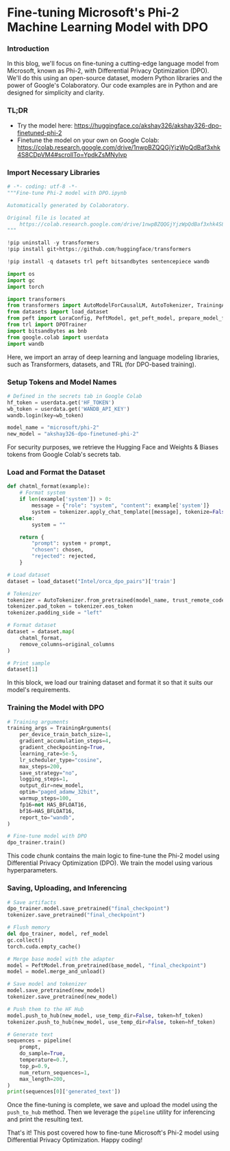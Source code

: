 # Fine-tuning Microsoft's Phi-2 Machine Learning Model with DPO

### Introduction
In this blog, we'll focus on fine-tuning a cutting-edge language model from Microsoft, known as Phi-2, with Differential Privacy Optimization (DPO). We'll do this using an open-source dataset, modern Python libraries and the power of Google's Colaboratory. Our code examples are in Python and are designed for simplicity and clarity. 

### TL;DR
- Try the model here: https://huggingface.co/akshay326/akshay326-dpo-finetuned-phi-2
- Finetune the model on your own on Google Colab: https://colab.research.google.com/drive/1nwpBZQQGjYjzWpQdBaf3xhk4S8CDpVM4#scrollTo=YpdkZsMNylvp

### Import Necessary Libraries

```python
# -*- coding: utf-8 -*-
"""Fine-tune Phi-2 model with DPO.ipynb

Automatically generated by Colaboratory.

Original file is located at
    https://colab.research.google.com/drive/1nwpBZQQGjYjzWpQdBaf3xhk4S8CDpVM4
"""

!pip uninstall -y transformers
!pip install git+https://github.com/huggingface/transformers

!pip install -q datasets trl peft bitsandbytes sentencepiece wandb

import os
import gc
import torch

import transformers
from transformers import AutoModelForCausalLM, AutoTokenizer, TrainingArguments, BitsAndBytesConfig
from datasets import load_dataset
from peft import LoraConfig, PeftModel, get_peft_model, prepare_model_for_kbit_training
from trl import DPOTrainer
import bitsandbytes as bnb
from google.colab import userdata
import wandb
```
Here, we import an array of deep learning and language modeling libraries, such as Transformers, datasets, and TRL (for DPO-based training). 

### Setup Tokens and Model Names

```python
# Defined in the secrets tab in Google Colab
hf_token = userdata.get('HF_TOKEN')
wb_token = userdata.get('WANDB_API_KEY')
wandb.login(key=wb_token)

model_name = "microsoft/phi-2"
new_model = "akshay326-dpo-finetuned-phi-2"
```
For security purposes, we retrieve the Hugging Face and Weights & Biases tokens from Google Colab's secrets tab. 

### Load and Format the Dataset

```python
def chatml_format(example):
    # Format system
    if len(example['system']) > 0:
        message = {"role": "system", "content": example['system']}
        system = tokenizer.apply_chat_template([message], tokenize=False)
    else:
        system = ""

    return {
        "prompt": system + prompt,
        "chosen": chosen,
        "rejected": rejected,
    }

# Load dataset
dataset = load_dataset("Intel/orca_dpo_pairs")['train']

# Tokenizer
tokenizer = AutoTokenizer.from_pretrained(model_name, trust_remote_code=True,)
tokenizer.pad_token = tokenizer.eos_token
tokenizer.padding_side = "left"

# Format dataset
dataset = dataset.map(
    chatml_format,
    remove_columns=original_columns
)

# Print sample
dataset[1]
```
In this block, we load our training dataset and format it so that it suits our model's requirements. 

### Training the Model with DPO

```python
# Training arguments
training_args = TrainingArguments(
    per_device_train_batch_size=1,
    gradient_accumulation_steps=4,
    gradient_checkpointing=True,
    learning_rate=5e-5,
    lr_scheduler_type="cosine",
    max_steps=200,
    save_strategy="no",
    logging_steps=1,
    output_dir=new_model,
    optim="paged_adamw_32bit",
    warmup_steps=100,
    fp16=not HAS_BFLOAT16,
    bf16=HAS_BFLOAT16,
    report_to="wandb",
)

# Fine-tune model with DPO
dpo_trainer.train()
```
This code chunk contains the main logic to fine-tune the Phi-2 model using Differential Privacy Optimization (DPO). We train the model using various hyperparameters.

### Saving, Uploading, and Inferencing

```python
# Save artifacts
dpo_trainer.model.save_pretrained("final_checkpoint")
tokenizer.save_pretrained("final_checkpoint")

# Flush memory
del dpo_trainer, model, ref_model
gc.collect()
torch.cuda.empty_cache()

# Merge base model with the adapter
model = PeftModel.from_pretrained(base_model, "final_checkpoint")
model = model.merge_and_unload()

# Save model and tokenizer
model.save_pretrained(new_model)
tokenizer.save_pretrained(new_model)

# Push them to the HF Hub
model.push_to_hub(new_model, use_temp_dir=False, token=hf_token)
tokenizer.push_to_hub(new_model, use_temp_dir=False, token=hf_token)

# Generate text
sequences = pipeline(
    prompt,
    do_sample=True,
    temperature=0.7,
    top_p=0.9,
    num_return_sequences=1,
    max_length=200,
)
print(sequences[0]['generated_text'])
```
Once the fine-tuning is complete, we save and upload the model using the `push_to_hub` method. Then we leverage the `pipeline` utility for inferencing and print the resulting text.

That's it! This post covered how to fine-tune Microsoft's Phi-2 model using Differential Privacy Optimization. Happy coding!
